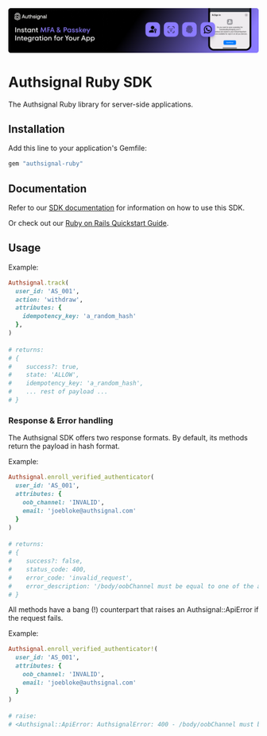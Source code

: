 <img width="1070" alt="Authsignal" src="https://raw.githubusercontent.com/authsignal/authsignal-node/main/.github/images/authsignal.png">

# Authsignal Ruby SDK

The Authsignal Ruby library for server-side applications.

## Installation

Add this line to your application's Gemfile:

```ruby
gem "authsignal-ruby"
```

## Documentation

Refer to our [SDK documentation](https://docs.authsignal.com/sdks/server/overview) for information on how to use this SDK.

Or check out our [Ruby on Rails Quickstart Guide](https://docs.authsignal.com/quickstarts/ruby-on-rails).

## Usage

Example:

```ruby
Authsignal.track(
  user_id: 'AS_001',
  action: 'withdraw',
  attributes: {
    idempotency_key: 'a_random_hash'
  },
)

# returns:
# {
#    success?: true,
#    state: 'ALLOW',
#    idempotency_key: 'a_random_hash',
#    ... rest of payload ...
# }
```

### Response & Error handling

The Authsignal SDK offers two response formats. By default, its methods return the payload in hash format.

Example:

```ruby
Authsignal.enroll_verified_authenticator(
  user_id: 'AS_001',
  attributes: {
    oob_channel: 'INVALID',
    email: 'joebloke@authsignal.com'
  }
)

# returns:
# {
#    success?: false,
#    status_code: 400,
#    error_code: 'invalid_request',
#    error_description: '/body/oobChannel must be equal to one of the allowed values'
# }
```

All methods have a bang (!) counterpart that raises an Authsignal::ApiError if the request fails.

Example:

```ruby
Authsignal.enroll_verified_authenticator!(
  user_id: 'AS_001',
  attributes: {
    oob_channel: 'INVALID',
    email: 'joebloke@authsignal.com'
  }
)

# raise:
# <Authsignal::ApiError: AuthsignalError: 400 - /body/oobChannel must be equal to one of the allowed values. status_code: 401, error_code: invalid_request, error_description: /body/oobChannel must be equal to one of the allowed values.
```